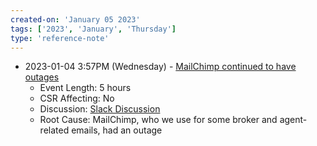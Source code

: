 ```yaml
---
created-on: 'January 05 2023'
tags: ['2023', 'January', 'Thursday']
type: 'reference-note'
---
```


- 2023-01-04 3:57PM (Wednesday) - [MailChimp continued to have outages](https://moveinc.slack.com/archives/C9520AWPK/p1672869446309779)
	- Event Length: 5 hours
	- CSR Affecting: No
	- Discussion: [Slack Discussion](https://moveinc.slack.com/archives/C9520AWPK/p1672869497640729)
	- Root Cause: MailChimp, who we use for some broker and agent-related emails, had an outage